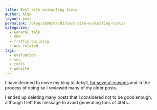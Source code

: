 ```yaml
---
title: Best site evaluating tools
author: Alex
layout: post
permalink: /blog/2008/04/03/best-site-evaluating-tools/
categories:
  - General talk
  - SEO
  - Traffic building
  - Web-related
tags:
  - evaluation
  - seo
  - tools
  - website
---
```

 

I have decided to move my blog to Jekyll, [for several reasons](http://carlboettiger.info/2012/05/01/Jekyll-vs-Wordpress.html) and in the process of doing so I reviewed many of my older posts.

I ended up deleting many posts that I considered not to be good enough, although I left this message to avoid generating tons of 404s... 
